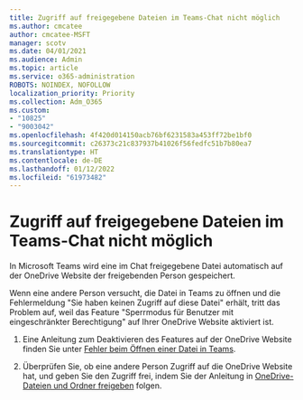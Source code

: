 ```yaml
---
title: Zugriff auf freigegebene Dateien im Teams-Chat nicht möglich
ms.author: cmcatee
author: cmcatee-MSFT
manager: scotv
ms.date: 04/01/2021
ms.audience: Admin
ms.topic: article
ms.service: o365-administration
ROBOTS: NOINDEX, NOFOLLOW
localization_priority: Priority
ms.collection: Adm_O365
ms.custom:
- "10825"
- "9003042"
ms.openlocfilehash: 4f420d014150acb76bf6231583a453ff72be1bf0
ms.sourcegitcommit: c26373c21c837937b41026f56fedfc51b7b80ea7
ms.translationtype: HT
ms.contentlocale: de-DE
ms.lasthandoff: 01/12/2022
ms.locfileid: "61973482"
---
```

# <a name="unable-to-access-files-shared-in-teams-chat"></a>Zugriff auf freigegebene Dateien im Teams-Chat nicht möglich

In Microsoft Teams wird eine im Chat freigegebene Datei automatisch auf der OneDrive Website der freigebenden Person gespeichert.

Wenn eine andere Person versucht, die Datei in Teams zu öffnen und die Fehlermeldung "Sie haben keinen Zugriff auf diese Datei" erhält, tritt das Problem auf, weil das Feature "Sperrmodus für Benutzer mit eingeschränkter Berechtigung" auf Ihrer OneDrive Website aktiviert ist.

1. Eine Anleitung zum Deaktivieren des Features auf der OneDrive Website finden Sie unter [Fehler beim Öffnen einer Datei in Teams](https://go.microsoft.com/fwlink/?linkid=2155733).

1. Überprüfen Sie, ob eine andere Person Zugriff auf die OneDrive Website hat, und geben Sie den Zugriff frei, indem Sie der Anleitung in [OneDrive-Dateien und Ordner freigeben](https://go.microsoft.com/fwlink/?linkid=2156017) folgen.